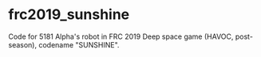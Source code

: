 # frc2019_sunshine

Code for 5181 Alpha's robot in FRC 2019 Deep space game (HAVOC, post-season), codename "SUNSHINE".
